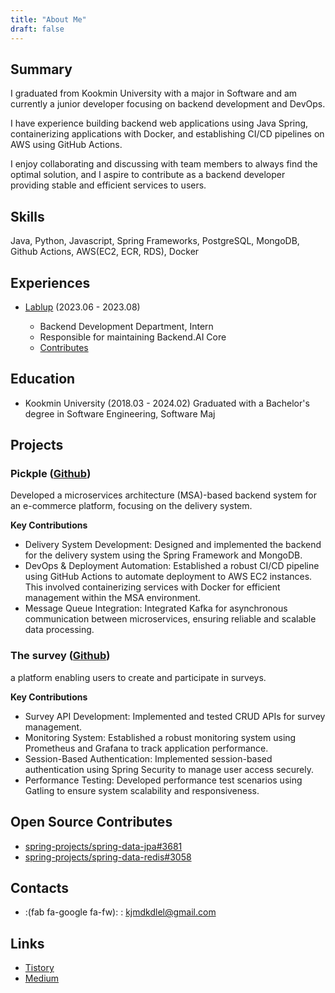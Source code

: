 ```yaml
---
title: "About Me"
draft: false
---
```


## Summary

I graduated from Kookmin University with a major in Software and am currently a junior developer focusing on backend development and DevOps.

I have experience building backend web applications using Java Spring, containerizing applications with Docker, and establishing CI/CD pipelines on AWS using GitHub Actions.

I enjoy collaborating and discussing with team members to always find the optimal solution, and I aspire to contribute as a backend developer providing stable and efficient services to users.

## Skills

Java, Python, Javascript, Spring Frameworks, PostgreSQL, MongoDB, Github Actions, AWS(EC2, ECR, RDS), Docker
  
## Experiences

* [Lablup](https://www.lablup.com/) (2023.06 - 2023.08)
  
     * Backend Development Department, Intern
     * Responsible for maintaining Backend.AI Core
     * [Contributes](https://github.com/lablup/backend.ai/commits?author=bezzang-dev)
</p>

## Education

* Kookmin University (2018.03 - 2024.02)
Graduated with a Bachelor's degree in Software Engineering, Software Maj
  
## Projects

### Pickple ([Github](https://github.com/bezzang-dev/pickple-backend))

Developed a microservices architecture (MSA)-based backend system for an e-commerce platform, focusing on the delivery system.

**Key Contributions**

* Delivery System Development: Designed and implemented the backend for the delivery system using the Spring Framework and MongoDB.
* DevOps & Deployment Automation: Established a robust CI/CD pipeline using GitHub Actions to automate deployment to AWS EC2 instances. This involved containerizing services with Docker for efficient management within the MSA environment.
* Message Queue Integration: Integrated Kafka for asynchronous communication between microservices, ensuring reliable and scalable data processing.

### The survey ([Github](https://github.com/bezzang-dev/the-survey-revision))

a platform enabling users to create and participate in surveys.

**Key Contributions**

* Survey API Development: Implemented and tested CRUD APIs for survey management.
* Monitoring System: Established a robust monitoring system using Prometheus and Grafana to track application performance.
* Session-Based Authentication: Implemented session-based authentication using Spring Security to manage user access securely.
* Performance Testing: Developed performance test scenarios using Gatling to ensure system scalability and responsiveness.


## Open Source Contributes

- [spring-projects/spring-data-jpa#3681](https://github.com/spring-projects/spring-data-jpa/pull/3681)
- [spring-projects/spring-data-redis#3058](https://github.com/spring-projects/spring-data-redis/pull/3058)
  
## Contacts

* :(fab fa-google fa-fw): : kjmdkdlel@gmail.com

## Links

* [Tistory](https://bezzang2.tistory.com/)
* [Medium](https://medium.com/@kjmdkdlel)
